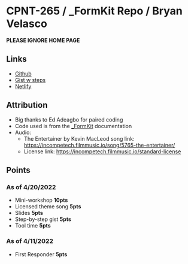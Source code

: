 # CPNT-265 / \_FormKit Repo / Bryan Velasco

**PLEASE IGNORE HOME PAGE**

## Links

- [Github](https://github.com/cosmob3/for-fun)
- [Gist w steps](https://gist.github.com/cosmob3/66c446cefa9f0cb3c9099e2a92e8b8cf)
- [Netlify](https://effulgent-sorbet-52cbda.netlify.app/)

## Attribution

- Big thanks to Ed Adeagbo for paired coding
- Code used is from the [\_FormKit](https://formkit.com/essentials/inputs) documentation
- Audio:
  - The Entertainer by Kevin MacLeod song link: https://incompetech.filmmusic.io/song/5765-the-entertainer/
  - License link: https://incompetech.filmmusic.io/standard-license

## Points

### As of 4/20/2022

- Mini-workshop **10pts**
- Licensed theme song **5pts**
- Slides **5pts**
- Step-by-step gist **5pts**
- Tool time **5pts**

### As of 4/11/2022

- First Responder **5pts**
